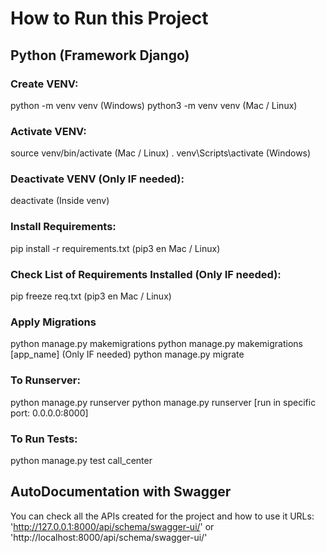 # How to Run this Project #
## Python (Framework Django) ##

### Create VENV:
python -m venv venv (Windows)
python3 -m venv venv (Mac / Linux)

### Activate VENV:
source venv/bin/activate (Mac / Linux)
. venv\Scripts\activate (Windows)

### Deactivate VENV (Only IF needed):
deactivate (Inside venv)

### Install Requirements:
pip install -r requirements.txt (pip3 en Mac / Linux)

### Check List of Requirements Installed (Only IF needed):
pip freeze req.txt (pip3 en Mac / Linux)

### Apply Migrations
python manage.py makemigrations
python manage.py makemigrations [app_name] (Only IF needed)
python manage.py migrate

### To Runserver:
python manage.py runserver
python manage.py runserver [run in specific port: 0.0.0.0:8000]

### To Run Tests:
python manage.py test call_center


## AutoDocumentation with Swagger
You can check all the APIs created for the project and how to use it
URLs: 'http://127.0.0.1:8000/api/schema/swagger-ui/' or 'http://localhost:8000/api/schema/swagger-ui/'
